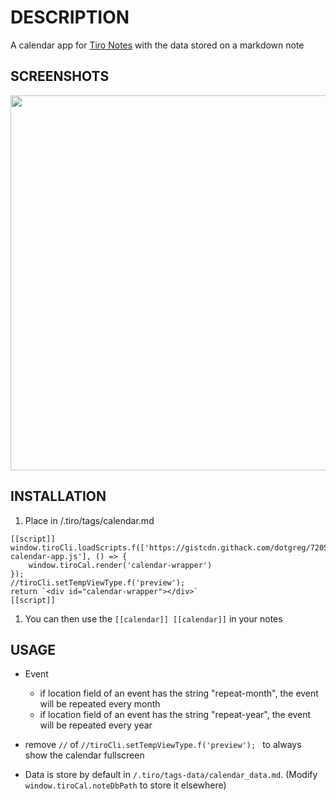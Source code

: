 # DESCRIPTION

A calendar app for [Tiro Notes](https://github.com/dotgreg/tiro-notes) with the data stored on a markdown note

 ## SCREENSHOTS
 <img src="https://user-images.githubusercontent.com/2981891/160671645-9d973a0b-d6a8-4c2c-999e-7c18c272890b.jpg" width="600"/>

## INSTALLATION

1. Place in /.tiro/tags/calendar.md

```
[[script]] 
window.tiroCli.loadScripts.f(['https://gistcdn.githack.com/dotgreg/720511c275ad28d1f7e0870324ab4a96/raw/d3c4ba148dbb43ce5346be53d2009bde5929fdba/tiro-calendar-app.js'], () => {
    window.tiroCal.render('calendar-wrapper')
});
//tiroCli.setTempViewType.f('preview');
return `<div id="calendar-wrapper"></div>` 
[[script]]  
```
1. You can then use the ```[[calendar]] [[calendar]]``` in your notes

## USAGE
- Event
  - if location field of an event has the string "repeat-month", the event will be repeated every month
  - if location field of an event has the string "repeat-year", the event will be repeated every year

 - remove ```//``` of  ```//tiroCli.setTempViewType.f('preview'); ``` to always show the calendar fullscreen

- Data is store by default in ```/.tiro/tags-data/calendar_data.md```.  (Modify ```window.tiroCal.noteDbPath``` to store it elsewhere)
